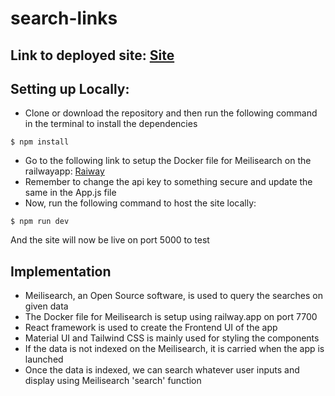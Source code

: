 # search-links

## Link to deployed site: [Site](https://search-links.netlify.app)

## Setting up Locally:

* Clone or download the repository and then run the following command in the terminal to install the dependencies

```console
$ npm install
```

* Go to the following link to setup the Docker file for Meilisearch on the railwayapp: [Raiway](https://railway.app/new/template/TXxa09?referralCode=YltNo3)
* Remember to change the api key to something secure and update the same in the App.js file
* Now, run the following command to host the site locally:

```console
$ npm run dev
```

And the site will now be live on port 5000 to test

## Implementation

* Meilisearch, an Open Source software, is used to query the searches on given data
* The Docker file for Meilisearch is setup using railway.app on port 7700
* React framework is used to create the Frontend UI of the app
* Material UI and Tailwind CSS is mainly used for styling the components
* If the data is not indexed on the Meilisearch, it is carried when the app is launched
* Once the data is indexed, we can search whatever user inputs and display using Meilisearch 'search' function

